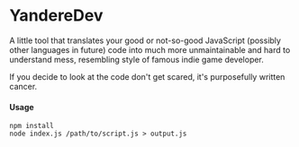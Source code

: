 # YandereDev

A little tool that translates your good or not-so-good JavaScript (possibly other languages in future) code into much more unmaintainable and hard to understand mess, resembling style of famous indie game developer.

If you decide to look at the code don't get scared, it's purposefully written cancer.

#### Usage

```
npm install
node index.js /path/to/script.js > output.js
```